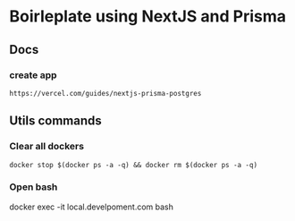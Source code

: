 # Boirleplate using NextJS and Prisma

## Docs

### create app
`https://vercel.com/guides/nextjs-prisma-postgres`


## Utils commands

### Clear all dockers
`docker stop $(docker ps -a -q) && docker rm $(docker ps -a -q)`

### Open bash
docker exec -it local.develpoment.com bash